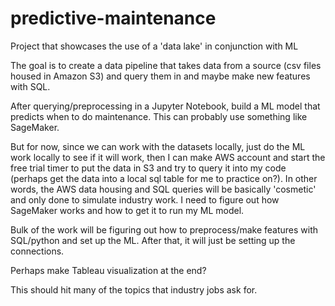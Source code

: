 # predictive-maintenance
Project that showcases the use of a 'data lake' in conjunction with ML

The goal is to create a data pipeline that takes data from a source (csv files housed in Amazon S3) and query them in and maybe make new features with SQL. 

After querying/preprocessing in a Jupyter Notebook, build a ML model that predicts when to do maintenance. This can probably use something like SageMaker.

But for now, since we can work with the datasets locally, just do the ML work locally to see if it will work, then I can make AWS account and start the free trial timer to put the data in S3 and try to query it into my code (perhaps get the data into a local sql table for me to practice on?). In other words, the AWS data housing and SQL queries will be basically 'cosmetic' and only done to simulate industry work. I need to figure out how SageMaker works and how to get it to run my ML model.

Bulk of the work will be figuring out how to preprocess/make features with SQL/python and set up the ML. After that, it will just be setting up the connections.

Perhaps make Tableau visualization at the end?

This should hit many of the topics that industry jobs ask for.